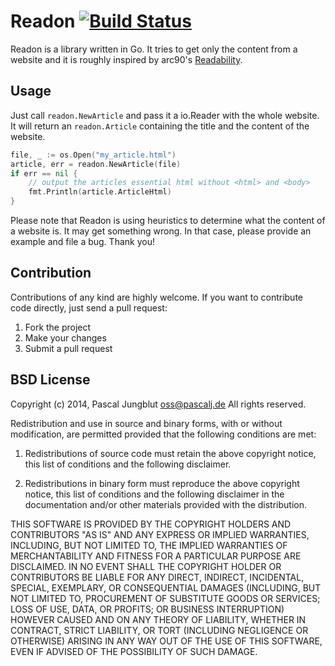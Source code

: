 # Readon [![Build Status](https://travis-ci.org/pascalj/readon.svg?branch=master)](https://travis-ci.org/pascalj/readon)

Readon is a library written in Go. It tries to get only the content from a website and it is roughly inspired by arc90's [Readability](http://lab.arc90.com/2009/03/02/readability/).

## Usage

Just call `readon.NewArticle` and pass it a io.Reader with the whole website. It will return an `readon.Article` containing the title and the content of the website.

```go
file, _ := os.Open("my_article.html")
article, err = readon.NewArticle(file)
if err == nil {
	// output the articles essential html without <html> and <body>
	fmt.Println(article.ArticleHtml)
}
```

Please note that Readon is using heuristics to determine what the content of a website is. It may get something wrong. In that case, please provide an example and file a bug. Thank you!

## Contribution

Contributions of any kind are highly welcome. If you want to contribute code directly, just send a pull request:

1. Fork the project
2. Make your changes
3. Submit a pull request

## BSD License

Copyright (c) 2014, Pascal Jungblut <oss@pascalj.de>
All rights reserved.

Redistribution and use in source and binary forms, with or without modification, are permitted provided that the following conditions are met:

1. Redistributions of source code must retain the above copyright notice, this list of conditions and the following disclaimer.

2. Redistributions in binary form must reproduce the above copyright notice, this list of conditions and the following disclaimer in the documentation and/or other materials provided with the distribution.

THIS SOFTWARE IS PROVIDED BY THE COPYRIGHT HOLDERS AND CONTRIBUTORS "AS IS" AND ANY EXPRESS OR IMPLIED WARRANTIES, INCLUDING, BUT NOT LIMITED TO, THE IMPLIED WARRANTIES OF MERCHANTABILITY AND FITNESS FOR A PARTICULAR PURPOSE ARE DISCLAIMED. IN NO EVENT SHALL THE COPYRIGHT HOLDER OR CONTRIBUTORS BE LIABLE FOR ANY DIRECT, INDIRECT, INCIDENTAL, SPECIAL, EXEMPLARY, OR CONSEQUENTIAL DAMAGES (INCLUDING, BUT NOT LIMITED TO, PROCUREMENT OF SUBSTITUTE GOODS OR SERVICES; LOSS OF USE, DATA, OR PROFITS; OR BUSINESS INTERRUPTION) HOWEVER CAUSED AND ON ANY THEORY OF LIABILITY, WHETHER IN CONTRACT, STRICT LIABILITY, OR TORT (INCLUDING NEGLIGENCE OR OTHERWISE) ARISING IN ANY WAY OUT OF THE USE OF THIS SOFTWARE, EVEN IF ADVISED OF THE POSSIBILITY OF SUCH DAMAGE.
